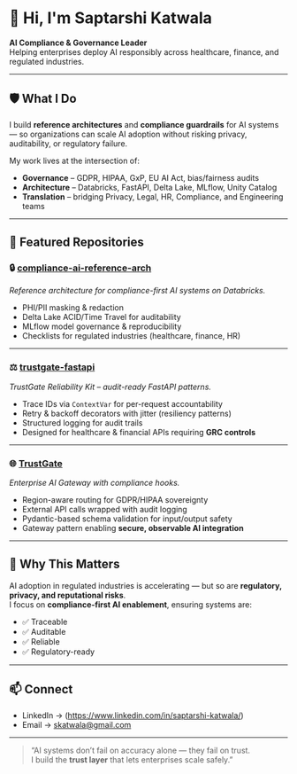 # 👋 Hi, I'm Saptarshi Katwala  

**AI Compliance & Governance Leader**  
Helping enterprises deploy AI responsibly across healthcare, finance, and regulated industries.  

---

## 🛡️ What I Do
I build **reference architectures** and **compliance guardrails** for AI systems — so organizations can scale AI adoption without risking privacy, auditability, or regulatory failure.  

My work lives at the intersection of:  
- **Governance** – GDPR, HIPAA, GxP, EU AI Act, bias/fairness audits  
- **Architecture** – Databricks, FastAPI, Delta Lake, MLflow, Unity Catalog  
- **Translation** – bridging Privacy, Legal, HR, Compliance, and Engineering teams  

---

## 📂 Featured Repositories  

### 🔒 [compliance-ai-reference-arch](https://github.com/skatwala/compliance-ai-reference-arch)  
*Reference architecture for compliance-first AI systems on Databricks.*  
- PHI/PII masking & redaction  
- Delta Lake ACID/Time Travel for auditability  
- MLflow model governance & reproducibility  
- Checklists for regulated industries (healthcare, finance, HR)  

---

### ⚖️ [trustgate-fastapi](https://github.com/skatwala/trustgate-fastapi)  
*TrustGate Reliability Kit – audit-ready FastAPI patterns.*  
- Trace IDs via `ContextVar` for per-request accountability  
- Retry & backoff decorators with jitter (resiliency patterns)  
- Structured logging for audit trails  
- Designed for healthcare & financial APIs requiring **GRC controls**  

---

### 🌐 [TrustGate](https://github.com/skatwala/TrustGate)  
*Enterprise AI Gateway with compliance hooks.*  
- Region-aware routing for GDPR/HIPAA sovereignty  
- External API calls wrapped with audit logging  
- Pydantic-based schema validation for input/output safety  
- Gateway pattern enabling **secure, observable AI integration**  

---

## 🎯 Why This Matters
AI adoption in regulated industries is accelerating — but so are **regulatory, privacy, and reputational risks**.  
I focus on **compliance-first AI enablement**, ensuring systems are:  
- ✅ Traceable  
- ✅ Auditable  
- ✅ Reliable  
- ✅ Regulatory-ready  

---

## 📫 Connect
- LinkedIn → (https://www.linkedin.com/in/saptarshi-katwala/)
- Email → skatwala@gmail.com  

---

> “AI systems don’t fail on accuracy alone — they fail on trust.  
> I build the **trust layer** that lets enterprises scale safely.”
